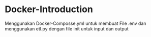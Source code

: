 # Docker-Introduction
Menggunakan Docker-Composse.yml untuk membuat File .env dan menggunakan etl.py dengan file init untuk input dan output

